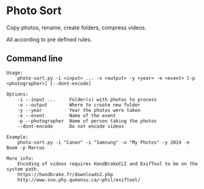 Photo Sort
==========

Copy photos, rename, create folders, compress videos.

All according to pre defined rules.

Command line
------------
	Usage:
	    photo-sort.py -i <input> ... -o <output> -y <year> -e <event> [-p <photographer>] [--dont-encode]

	Options:
	    -i --input ...     Folder(s) with photos to process
	    -o --output        Where to create new folder
	    -y --year          Year the photos were taken
	    -e --event         Name of the event
	    -p --photographer  Name of person taking the photos
	    --dont-encode      Do not encode videos

	Example:
	    photo-sort.py -i "Canon" -i "Samsung" -o "My Photos" -y 2014 -e Boom -p Marcus

	More info:
	    Encoding of videos requires HandBrakeCLI and ExifTool to be on the system path.
	    https://handbrake.fr/downloads2.php
	    http://www.sno.phy.queensu.ca/~phil/exiftool/